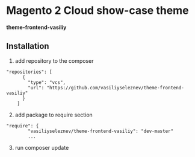 # Magento 2 Cloud show-case theme
**theme-frontend-vasiliy**

## Installation
1. add repository to the composer
```
"repositories": [
      {
        "type": "vcs",
        "url": "https://github.com/vasiliyseleznev/theme-frontend-vasiliy"
      }
    ]
```
2. add package to require section
```
"require": {
        "vasiliyseleznev/theme-frontend-vasiliy": "dev-master"
        ...
```
3. run composer update
